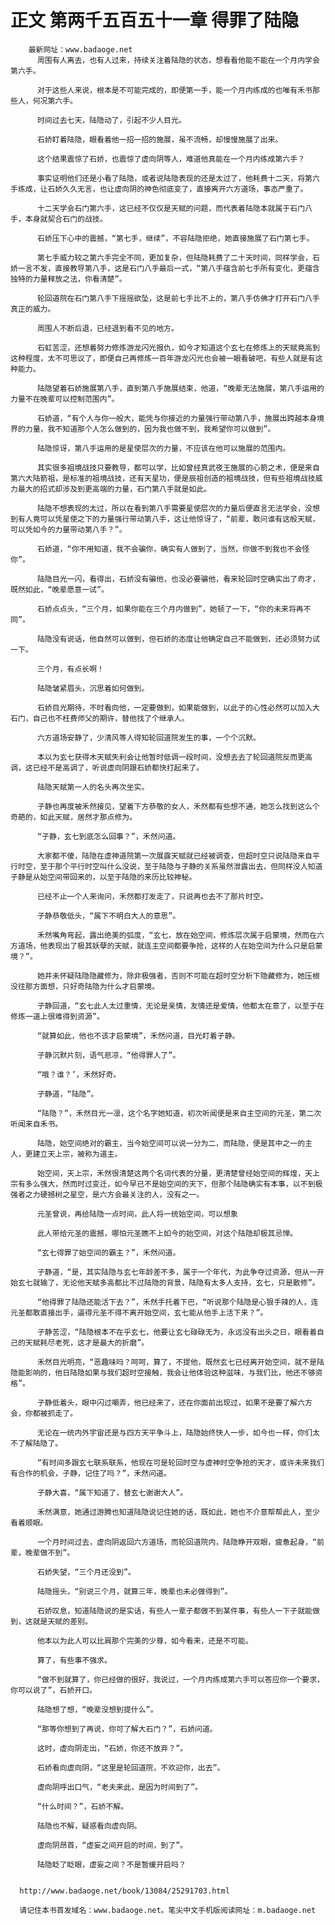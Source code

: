 # 正文 第两千五百五十一章 得罪了陆隐
        最新网址：www.badaoge.net
          周围有人离去，也有人过来，持续关注着陆隐的状态，想看看他能不能在一个月内学会第六手。
      
          对于这些人来说，根本是不可能完成的，即便第一手，能一个月内练成的也唯有禾书那些人，何况第六手。
      
          时间过去七天，陆隐动了，引起不少人目光。
      
          石娇盯着陆隐，眼看着他一招一招的施展，虽不流畅，却慢慢施展了出来。
      
          这个结果震惊了石娇，也震惊了虚向阴等人，难道他真能在一个月内练成第六手？
      
          事实证明他们还是小看了陆隐，或者说陆隐表现的还是太过了，他耗费十二天，将第六手练成，让石娇久久无言，也让虚向阴的神色彻底变了，直接离开六方道场，事态严重了。
      
          十二天学会石门第六手，这已经不仅仅是天赋的问题，而代表着陆隐本就属于石门八手，本身就契合石门的战技。
      
          石娇压下心中的震撼，“第七手，继续”，不容陆隐拒绝，她直接施展了石门第七手。
      
          第七手威力较之第六手完全不同，更加复杂，但陆隐耗费了二十天时间，同样学会，石娇一言不发，直接教导第八手，这是石门八手最后一式，“第八手蕴含前七手所有变化，更蕴含独特的力量释放之法，你看清楚”。
      
          轮回道院在石门第八手下摇摇欲坠，这是前七手比不上的，第八手仿佛才打开石门八手真正的威力。
      
          周围人不断后退，已经退到看不见的地方。
      
          石虹苦涩，还想着努力修炼游龙闪光报仇，如今才知道这个玄七在修炼上的天赋竟高到这种程度，太不可思议了，即便自己再修炼一百年游龙闪光也会被一眼看破吧，有些人就是有这种能力。
      
          陆隐望着石娇施展第八手，直到第八手施展结束，他道，“晚辈无法施展，第八手运用的力量不在晚辈可以控制范围内”。
      
          石娇道，“有个人与你一般大，能凭与你接近的力量强行带动第八手，施展出跨越本身境界的力量，我不知道那个人怎么做到的，因为我也做不到，我希望你可以做到”。
      
          陆隐惊讶，第八手运用的是星使层次的力量，不应该在他可以施展的范围内。
      
          其实很多祖境战技只要教导，都可以学，比如曾经真武夜王施展的心箭之术，便是来自第六大陆箭祖，是标准的祖境战技，还有天星功，便是辰祖创造的祖境战技，但有些祖境战技威力最大的招式却涉及到更高端的力量，石门第八手就是如此。
      
          陆隐不想表现的太过，所以在看到第八手需要星使层次的力量后便直言无法学会，没想到有人竟可以凭星使之下的力量强行带动第八手，这让他惊讶了，“前辈，敢问谁有这般天赋，可以凭如今的力量带动第八手？”。
      
          石娇道，“你不用知道，我不会骗你，确实有人做到了，当然，你做不到我也不会怪你”。
      
          陆隐目光一闪，看得出，石娇没有骗他，也没必要骗他，看来轮回时空确实出了奇才，既然如此，“晚辈愿意一试”。
      
          石娇点点头，“三个月，如果你能在三个月内做到”，她顿了一下，“你的未来将再不同”。
      
          陆隐没有说话，他自然可以做到，但石娇的态度让他确定自己不能做到，还必须努力试一下。
      
          三个月，有点长啊！
      
          陆隐皱紧眉头，沉思着如何做到。
      
          石娇目光期待，不时看向他，一定要做到，如果能做到，以此子的心性必然可以加入大石门，自己也不枉费师父的期许，替他找了个继承人。
      
          六方道场安静了，少清风等人得知轮回道院发生的事，一个个沉默。
      
          本以为玄七获得木天赋失利会让他暂时低调一段时间，没想去去了轮回道院反而更高调，这已经不是高调了，听说虚向阴跟石娇都快打起来了。
      
          陆隐天赋第一人的名头再次坐实。
      
          子静也再度被禾然接见，望着下方恭敬的女人，禾然都有些想不通，她怎么找到这么个奇葩的，如此天赋，居然才那点修为。
      
          “子静，玄七到底怎么回事？”，禾然问道。
      
          大家都不傻，陆隐在虚神道院第一次展露天赋就已经被调查，但超时空只说陆隐来自平行时空，至于那个平行时空叫什么没说，至于陆隐与子静的关系虽然泄露出去，但同样没人知道子静是从始空间带回来的，以至于陆隐的来历比较神秘。
      
          已经不止一个人来询问，禾然都打发走了，只说再也去不了那片时空。
      
          子静恭敬低头，“属下不明白大人的意思”。
      
          禾然嘴角弯起，露出绝美的弧度，“玄七，放在始空间，修炼层次属于启蒙境，然而在六方道场，他表现出了极其妖孽的天赋，就连主空间都要争抢，这样的人在始空间为什么只是启蒙境？”。
      
          她并未怀疑陆隐隐藏修为，除非极强者，否则不可能在超时空分析下隐藏修为，她压根没往那方面想，只好奇陆隐为什么才启蒙境。
      
          子静回道，“玄七此人太过重情，无论是亲情，友情还是爱情，他都太在意了，以至于在修炼一道上很难得到资源”。
      
          “就算如此，他也不该才启蒙境”，禾然问道，目光盯着子静。
      
          子静沉默片刻，语气悲凉，“他得罪人了”。
      
          “哦？谁？’，禾然好奇。
      
          子静道，“陆隐”。
      
          “陆隐？”，禾然目光一凛，这个名字她知道，初次听闻便是来自主空间的元圣，第二次听闻来自禾书。
      
          陆隐，始空间绝对的霸主，当今始空间可以说一分为二，而陆隐，便是其中之一的主人，更建立天上宗，被称为道主。
      
          始空间，天上宗，禾然很清楚这两个名词代表的分量，更清楚曾经始空间的辉煌，天上宗有多么强大，然而时过变迁，如今早已不是始空间的天下，但那个陆隐确实有本事，以不到极强者之力硬撼树之星空，是六方会最关注的人，没有之一。
      
          元圣曾说，再给陆隐一点时间，此人将一统始空间，可以想象
      
          此人带给元圣的震撼，哪怕元圣瞧不上如今的始空间，对这个陆隐却极其忌惮。
      
          “玄七得罪了始空间的霸主？”，禾然问道。
      
          子静道，“是，其实陆隐与玄七年龄差不多，属于一个年代，为此争夺过资源，但从一开始玄七就输了，无论他天赋多高都比不过陆隐的背景，陆隐有太多人支持，玄七，只是散修”。
      
          “他得罪了陆隐还能活下去？”，禾然手托着下巴，“听说那个陆隐是心狠手辣的人，连元圣都敢直接出手，逼得元圣不得不离开始空间，玄七能从他手上活下来？”。
      
          子静苦涩，“陆隐根本不在乎玄七，他要让玄七碌碌无为，永远没有出头之日，眼看着自己的天赋耗尽老死，这才是最大的折磨”。
      
          禾然目光明亮，“恶趣味吗？呵呵，算了，不提他，既然玄七已经离开始空间，就不是陆隐能影响的，他日陆隐如果与我们超时空接触，我会让他体验这种滋味，与我们比，他还不够资格”。
      
          子静低着头，眼中闪过嘲弄，他已经来了，还在你面前出现过，如果不是要了解六方会，你都被抓走了。
      
          无论在一统内外宇宙还是与四方天平争斗上，陆隐始终快人一步，如今也一样，你们太不了解陆隐了。
      
          “有时间多跟玄七联系联系，他现在可是轮回时空与虚神时空争抢的天才，或许未来我们有合作的机会，子静，记住了吗？”，禾然问道。
      
          子静大喜，“属下知道了，替玄七谢谢大人”。
      
          禾然满意，她通过游腾也知道陆隐说记住她的话，既如此，她也不介意帮帮此人，至少看着顺眼。
      
          一个月时间过去，虚向阴返回六方道场，而轮回道院内，陆隐睁开双眼，疲惫起身，“前辈，晚辈做不到”。
      
          石娇失望，“三个月还没到”。
      
          陆隐摇头，“别说三个月，就算三年，晚辈也未必做得到”。
      
          石娇叹息，知道陆隐说的是实话，有些人一辈子都做不到某件事，有些人一下子就能做到，这就是天赋的差别。
      
          他本以为此人可以比肩那个完美的少尊，如今看来，还是不可能。
      
          算了，有些事不强求。
      
          “做不到就算了，你已经做的很好，我说过，一个月内练成第六手可以答应你一个要求，你可以说了”，石娇开口。
      
          陆隐想了想，“晚辈没想到提什么”。
      
          “那等你想到了再说，你可了解大石门？”，石娇问道。
      
          这时，虚向阴走出，“石娇，你还不放弃？”。
      
          石娇看向虚向阴，“这里是轮回道院，不欢迎你，出去”。
      
          虚向阴呼出口气，“老夫来此，是因为时间到了”。
      
          “什么时间？”，石娇不解。
      
          陆隐也不解，疑惑看向虚向阴。
      
          虚向阴昂首，“虚妄之间开启的时间，到了”。
      
          陆隐眨了眨眼，虚妄之间？不是暂缓开启吗？
      
      
      http://www.badaoge.net/book/13084/25291703.html
      
      请记住本书首发域名：www.badaoge.net。笔尖中文手机版阅读网址：m.badaoge.net